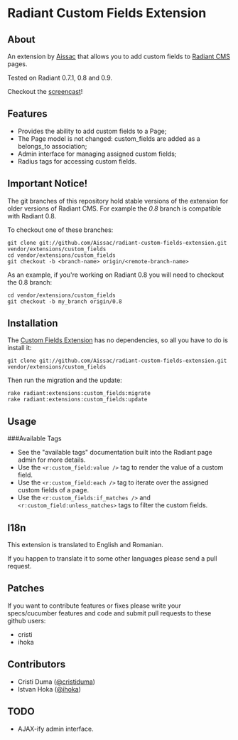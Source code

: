 Radiant Custom Fields Extension
===

About
---

An extension by [Aissac][ai] that allows you to add custom fields to [Radiant CMS][rd] pages.

Tested on Radiant 0.7.1, 0.8 and 0.9.

Checkout the [screencast][rc]!

Features
---

* Provides the ability to add custom fields to a Page;
* The Page model is not changed: custom\_fields are added as a belongs\_to association;
* Admin interface for managing assigned custom fields;
* Radius tags for accessing custom fields.

Important Notice!
---

The git branches of this repository hold stable versions of the extension for older versions of Radiant CMS. For example the _0.8_ branch is compatible with Radiant 0.8. 

To checkout one of these branches:

    git clone git://github.com/Aissac/radiant-custom-fields-extension.git vendor/extensions/custom_fields
    cd vendor/extensions/custom_fields
    git checkout -b <branch-name> origin/<remote-branch-name>

As an example, if you're working on Radiant 0.8 you will need to checkout the 0.8 branch:
    
    cd vendor/extensions/custom_fields
    git checkout -b my_branch origin/0.8

Installation
---

The [Custom Fields Extension][cfe] has no dependencies, so all you have to do is install it:
  
  	git clone git://github.com/Aissac/radiant-custom-fields-extension.git vendor/extensions/custom_fields

Then run the migration and the update:
  
  	rake radiant:extensions:custom_fields:migrate
  	rake radiant:extensions:custom_fields:update

Usage
---

###Available Tags

* See the "available tags" documentation built into the Radiant page admin for more details.
* Use the `<r:custom_field:value />` tag to render the value of a custom field.
* Use the `<r:custom_field:each />` tag to iterate over the assigned custom fields of a page.
* Use the `<r:custom_fields:if_matches />` and `<r:custom_field:unless_matches>` tags to filter the custom fields.

I18n
---

This extension is translated to English and Romanian.

If you happen to translate it to some other languages please send a pull request.

Patches
---

If you want to contribute features or fixes please write your specs/cucumber features and code and submit pull requests to these github users:

  * cristi
  * ihoka

Contributors
---

* Cristi Duma ([@cristiduma][cd])
* Istvan Hoka ([@ihoka][ih])

TODO
---
* AJAX-ify admin interface.


[ai]: http://www.aissac.ro/en
[rd]: http://radiantcms.org/
[cfe]: http://github.com/Aissac/radiant-custom-fields-extension/
[cd]: http://twitter.com/cristiduma
[ih]: http://twitter.com/ihoka
[rc]: http://radiantcms.org/blog/archives/2010/03/23/radiantcasts-episode-6-radiant-custom-fields-and-stereotype-extensions/